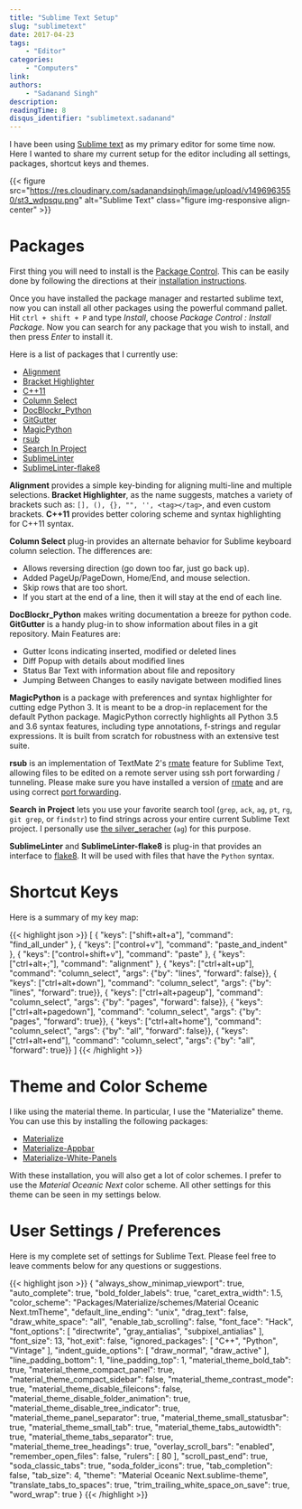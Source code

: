 ```yaml
---
title: "Sublime Text Setup"
slug: "sublimetext"
date: 2017-04-23
tags:
    - "Editor"
categories:
    - "Computers"
link:
authors:
    - "Sadanand Singh"
description:
readingTime: 8
disqus_identifier: "sublimetext.sadanand"
---
```



I have been using [Sublime text](https://www.sublimetext.com/) as my
primary editor for some time now. Here I wanted to share my current
setup for the editor including all settings, packages, shortcut keys and
themes.

<!--more-->

<!--toc-->

{{< figure src="https://res.cloudinary.com/sadanandsingh/image/upload/v1496963550/st3_wdpsqu.png" alt="Sublime Text" class="figure img-responsive align-center" >}}

Packages
========

First thing you will need to install is the [Package
Control](https://packagecontrol.io). This can be easily done by
following the directions at their [installation instructions](https://packagecontrol.io/installation).

Once you have installed the package manager and restarted sublime text,
now you can install all other packages using the powerful command
pallet. Hit `ctrl + shift + P` and type *Install*, choose *Package
Control : Install Package*. Now you can search for any package that you
wish to install, and then press *Enter* to install it.

Here is a list of packages that I currently use:

-   [Alignment](https://github.com/wbond/sublime_alignment)
-   [Bracket
    Highlighter](https://github.com/facelessuser/BracketHighlighter)
-   [C++11](https://github.com/noct/sublime-cpp11)
-   [Column Select](https://github.com/ehuss/Sublime-Column-Select)
-   [DocBlockr\_Python](https://github.com/adambullmer/sublime_docblockr_python)
-   [GitGutter](https://github.com/jisaacks/GitGutter)
-   [MagicPython](https://github.com/MagicStack/MagicPython)
-   [rsub](https://github.com/henrikpersson/rsub)
-   [Search In
    Project](https://github.com/leonid-shevtsov/SearchInProject_SublimeText)
-   [SublimeLinter](https://github.com/SublimeLinter/SublimeLinter3)
-   [SublimeLinter-flake8](https://github.com/SublimeLinter/SublimeLinter-flake8)

**Alignment** provides a simple key-binding for aligning multi-line and
multiple selections. **Bracket Highlighter**, as the name suggests,
matches a variety of brackets such as: `[], (), {}, "", '', <tag></tag>`,
and even custom brackets. **C++11** provides
better coloring scheme and syntax highlighting for C++11 syntax.

**Column Select** plug-in provides an alternate behavior for Sublime
keyboard column selection. The differences are:

-   Allows reversing direction (go down too far, just go back up).
-   Added PageUp/PageDown, Home/End, and mouse selection.
-   Skip rows that are too short.
-   If you start at the end of a line, then it will stay at the end of
    each line.

**DocBlockr_Python** makes writing documentation a breeze for python
code. **GitGutter** is a handy plug-in to show information about files
in a git repository. Main Features are:

-   Gutter Icons indicating inserted, modified or deleted lines
-   Diff Popup with details about modified lines
-   Status Bar Text with information about file and repository
-   Jumping Between Changes to easily navigate between modified lines

**MagicPython** is a package with preferences and syntax highlighter for
cutting edge Python 3. It is meant to be a drop-in replacement for the
default Python package. MagicPython correctly highlights all Python 3.5
and 3.6 syntax features, including type annotations, f-strings and
regular expressions. It is built from scratch for robustness with an
extensive test suite.

**rsub** is an implementation of TextMate 2's [rmate] feature for
Sublime Text, allowing files to be edited on a remote server using ssh
port forwarding / tunneling. Please make sure you have installed a
version of [rmate] and are using
correct [port forwarding](https://atom.io/packages/remote-atom).

[rmate]: https://github.com/aurora/rmate

**Search in Project** lets you use your favorite search tool (`grep`, `ack`,
`ag`, `pt`, `rg`, `git grep`, or `findstr`) to find strings across your entire
current Sublime Text project. I personally use [the
silver_seracher](https://geoff.greer.fm/ag/) (`ag`) for this purpose.

**SublimeLinter** and **SublimeLinter-flake8** is plug-in that provides
an interface to [flake8](http://flake8.pycqa.org/en/latest/). It will be
used with files that have the `Python` syntax.

Shortcut Keys
=============

Here is a summary of my key map:

{{< highlight json >}}
[
    { "keys": ["shift+alt+a"], "command": "find_all_under" },
    { "keys": ["control+v"], "command": "paste_and_indent" },
    { "keys": ["control+shift+v"], "command": "paste" },
    { "keys": ["ctrl+alt+;"], "command": "alignment" },
    { "keys": ["ctrl+alt+up"], "command": "column_select", "args": {"by": "lines", "forward": false}},
    { "keys": ["ctrl+alt+down"], "command": "column_select", "args": {"by": "lines", "forward": true}},
    { "keys": ["ctrl+alt+pageup"], "command": "column_select", "args": {"by": "pages", "forward": false}},
    { "keys": ["ctrl+alt+pagedown"], "command": "column_select", "args": {"by": "pages", "forward": true}},
    { "keys": ["ctrl+alt+home"], "command": "column_select", "args": {"by": "all", "forward": false}},
    { "keys": ["ctrl+alt+end"], "command": "column_select", "args": {"by": "all", "forward": true}}
]
{{< /highlight >}}

Theme and Color Scheme
======================

I like using the material theme. In particular, I use the "Materialize"
theme. You can use this by installing the following packages:

-   [Materialize](https://github.com/saadq/Materialize)
-   [Materialize-Appbar](https://github.com/saadq/Materialize-Appbar)
-   [Materialize-White-Panels](https://github.com/saadq/Materialize-White-Panels)

With these installation, you will also get a lot of color schemes. I
prefer to use the *Material Oceanic Next* color scheme. All other
settings for this theme can be seen in my settings below.

User Settings / Preferences
===========================

Here is my complete set of settings for Sublime Text. Please feel free
to leave comments below for any questions or suggestions.

{{< highlight json >}}
{
    "always_show_minimap_viewport": true,
    "auto_complete": true,
    "bold_folder_labels": true,
    "caret_extra_width": 1.5,
    "color_scheme": "Packages/Materialize/schemes/Material Oceanic Next.tmTheme",
    "default_line_ending": "unix",
    "drag_text": false,
    "draw_white_space": "all",
    "enable_tab_scrolling": false,
    "font_face": "Hack",
    "font_options":
    [
        "directwrite",
        "gray_antialias",
        "subpixel_antialias"
    ],
    "font_size": 13,
    "hot_exit": false,
    "ignored_packages":
    [
        "C++",
        "Python",
        "Vintage"
    ],
    "indent_guide_options":
    [
        "draw_normal",
        "draw_active"
    ],
    "line_padding_bottom": 1,
    "line_padding_top": 1,
    "material_theme_bold_tab": true,
    "material_theme_compact_panel": true,
    "material_theme_compact_sidebar": false,
    "material_theme_contrast_mode": true,
    "material_theme_disable_fileicons": false,
    "material_theme_disable_folder_animation": true,
    "material_theme_disable_tree_indicator": true,
    "material_theme_panel_separator": true,
    "material_theme_small_statusbar": true,
    "material_theme_small_tab": true,
    "material_theme_tabs_autowidth": true,
    "material_theme_tabs_separator": true,
    "material_theme_tree_headings": true,
    "overlay_scroll_bars": "enabled",
    "remember_open_files": false,
    "rulers":
    [
        80
    ],
    "scroll_past_end": true,
    "soda_classic_tabs": true,
    "soda_folder_icons": true,
    "tab_completion": false,
    "tab_size": 4,
    "theme": "Material Oceanic Next.sublime-theme",
    "translate_tabs_to_spaces": true,
    "trim_trailing_white_space_on_save": true,
    "word_wrap": true
}
{{< /highlight >}}
